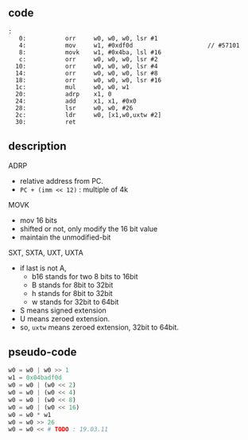 ## code
```arm
:
   0:           orr     w0, w0, w0, lsr #1
   4:           mov     w1, #0xdf0d                     // #57101
   8:           movk    w1, #0x4ba, lsl #16
   c:           orr     w0, w0, w0, lsr #2
  10:           orr     w0, w0, w0, lsr #4
  14:           orr     w0, w0, w0, lsr #8
  18:           orr     w0, w0, w0, lsr #16
  1c:           mul     w0, w0, w1
  20:           adrp    x1, 0 
  24:           add     x1, x1, #0x0
  28:           lsr     w0, w0, #26
  2c:           ldr     w0, [x1,w0,uxtw #2]
  30:           ret
```

## description

ADRP
- relative address from PC.
- `PC + (imm << 12)` : multiple of 4k 

MOVK
- mov 16 bits
- shifted or not, only modify the 16 bit value
- maintain the unmodified-bit

SXT, SXTA, UXT, UXTA
- if last is not A,
    - b16 stands for two 8 bits to 16bit
    - B stands for 8bit to 32bit
    - h stands for 8bit to 32bit
    - w stands for 32bit to 64bit
- S means signed extension
- U means zeroed extension.
- so, `uxtw` means zeroed extension, 32bit to 64bit.


## pseudo-code
```python
w0 = w0 | w0 >> 1
w1 = 0x04badf0d
w0 = w0 | (w0 << 2)
w0 = w0 | (w0 << 4)
w0 = w0 | (w0 << 8)
w0 = w0 | (w0 << 16)
w0 = w0 * w1
w0 = w0 >> 26
w0 = w0 << # TODO : 19.03.11
```